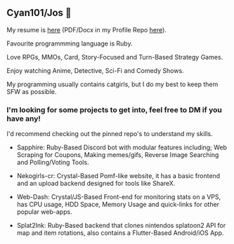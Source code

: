 ## Cyan101/Jos 👋
My resume is [here](https://docs.google.com/document/d/1jFtTw4KSLTL-M5nFWiZO5dng_CpxUJJhpVGq74jYbo8/edit?usp=sharing) (PDF/Docx in my Profile Repo [here](https://github.com/Cyan101/Cyan101/)).

Favourite programmming language is Ruby.

Love RPGs, MMOs, Card, Story-Focused and Turn-Based Strategy Games.

Enjoy watching Anime, Detective, Sci-Fi and Comedy Shows.

My programming usually contains catgirls, but I do my best to keep them SFW as possible.


### I'm looking for some projects to get into, feel free to DM if you have any!
I'd recommend checking out the pinned repo's to understand my skills.

* Sapphire: Ruby-Based Discord bot with modular features including; Web Scraping for Coupons, Making memes/gifs, Reverse Image Searching and Polling/Voting Tools.

* Nekogirls-cr: Crystal-Based Pomf-like website, it has a basic frontend and an upload backend designed for tools like ShareX.

* Web-Dash: Crystal/JS-Based Front-end for monitoring stats on a VPS, has CPU usage, HDD Space, Memory Usage and quick-links for other popular web-apps.

* Splat2Ink: Ruby-Based backend that clones nintendos splatoon2 API for map and item rotations, also contains a Flutter-Based Android/iOS App.
